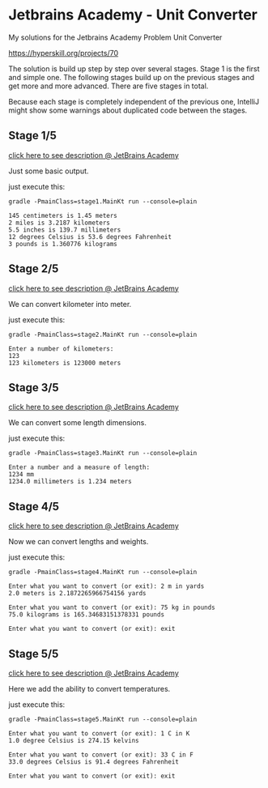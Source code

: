 # Jetbrains Academy - Unit Converter

My solutions for the Jetbrains Academy Problem Unit Converter

https://hyperskill.org/projects/70

The solution is build up step by step over several stages. 
Stage 1 is the first and simple one. The following stages 
build up on the previous stages and get more and more advanced.
There are five stages in total.

Because each stage is completely independent of the previous one,
IntelliJ might show some warnings about duplicated code between 
the stages.

## Stage 1/5

[click here to see description @ JetBrains Academy](https://hyperskill.org/projects/70/stages/385/implement)

Just some basic output.

just execute this:

    gradle -PmainClass=stage1.MainKt run --console=plain
    
    145 centimeters is 1.45 meters
    2 miles is 3.2187 kilometers
    5.5 inches is 139.7 millimeters
    12 degrees Celsius is 53.6 degrees Fahrenheit
    3 pounds is 1.360776 kilograms

## Stage 2/5

[click here to see description @ JetBrains Academy](https://hyperskill.org/projects/70/stages/386/implement)

We can convert kilometer into meter.

just execute this:

    gradle -PmainClass=stage2.MainKt run --console=plain
    
    Enter a number of kilometers:
    123
    123 kilometers is 123000 meters

## Stage 3/5

[click here to see description @ JetBrains Academy](https://hyperskill.org/projects/70/stages/387/implement)

We can convert some length dimensions.

just execute this:

    gradle -PmainClass=stage3.MainKt run --console=plain
    
    Enter a number and a measure of length:
    1234 mm
    1234.0 millimeters is 1.234 meters

## Stage 4/5

[click here to see description @ JetBrains Academy](https://hyperskill.org/projects/70/stages/388/implement)

Now we can convert lengths and weights.

just execute this:

    gradle -PmainClass=stage4.MainKt run --console=plain
    
    Enter what you want to convert (or exit): 2 m in yards
    2.0 meters is 2.1872265966754156 yards
    
    Enter what you want to convert (or exit): 75 kg in pounds
    75.0 kilograms is 165.34683151378331 pounds
    
    Enter what you want to convert (or exit): exit

## Stage 5/5

[click here to see description @ JetBrains Academy](https://hyperskill.org/projects/70/stages/389/implement)

Here we add the ability to convert temperatures.

just execute this:

    gradle -PmainClass=stage5.MainKt run --console=plain
    
    Enter what you want to convert (or exit): 1 C in K
    1.0 degree Celsius is 274.15 kelvins

    Enter what you want to convert (or exit): 33 C in F
    33.0 degrees Celsius is 91.4 degrees Fahrenheit

    Enter what you want to convert (or exit): exit
